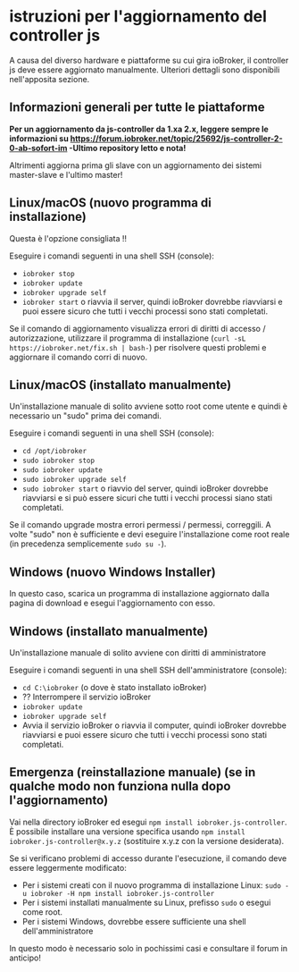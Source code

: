 # istruzioni per l'aggiornamento del controller js

A causa del diverso hardware e piattaforme su cui gira ioBroker, il controller js deve essere aggiornato manualmente. Ulteriori dettagli sono disponibili nell'apposita sezione.

## Informazioni generali per tutte le piattaforme

**Per un aggiornamento da js-controller da 1.xa 2.x, leggere sempre le informazioni su https://forum.iobroker.net/topic/25692/js-controller-2-0-ab-sofort-im -Ultimo repository letto e nota!**

Altrimenti aggiorna prima gli slave con un aggiornamento dei sistemi master-slave e l'ultimo master!

## Linux/macOS (nuovo programma di installazione)
Questa è l'opzione consigliata !!

Eseguire i comandi seguenti in una shell SSH (console):
* `iobroker stop`
* `iobroker update`
* `iobroker upgrade self`
* `iobroker start` o riavvia il server, quindi ioBroker dovrebbe riavviarsi e puoi essere sicuro che tutti i vecchi processi sono stati completati.

Se il comando di aggiornamento visualizza errori di diritti di accesso / autorizzazione, utilizzare il programma di installazione (`curl -sL https://iobroker.net/fix.sh | bash-`) per risolvere questi problemi e aggiornare il comando corri di nuovo.

## Linux/macOS (installato manualmente)

Un'installazione manuale di solito avviene sotto root come utente e quindi è necessario un "sudo" prima dei comandi.

Eseguire i comandi seguenti in una shell SSH (console):
* `cd /opt/iobroker`
* `sudo iobroker stop`
* `sudo iobroker update`
* `sudo iobroker upgrade self`
* `sudo iobroker start` o riavvio del server, quindi ioBroker dovrebbe riavviarsi e si può essere sicuri che tutti i vecchi processi siano stati completati.

Se il comando upgrade mostra errori permessi / permessi, correggili. A volte "sudo" non è sufficiente e devi eseguire l'installazione come root reale (in precedenza semplicemente `sudo su -`).

## Windows (nuovo Windows Installer)

In questo caso, scarica un programma di installazione aggiornato dalla pagina di download e esegui l'aggiornamento con esso.

## Windows (installato manualmente)
Un'installazione manuale di solito avviene con diritti di amministratore

Eseguire i comandi seguenti in una shell SSH dell'amministratore (console):
* `cd C:\iobroker` (o dove è stato installato ioBroker)
* ?? Interrompere il servizio ioBroker
* `iobroker update`
* `iobroker upgrade self`
* Avvia il servizio ioBroker o riavvia il computer, quindi ioBroker dovrebbe riavviarsi e puoi essere sicuro che tutti i vecchi processi sono stati completati.

## Emergenza (reinstallazione manuale) (se in qualche modo non funziona nulla dopo l'aggiornamento)
Vai nella directory ioBroker ed esegui `npm install iobroker.js-controller`. È possibile installare una versione specifica usando `npm install iobroker.js-controller@x.y.z` (sostituire x.y.z con la versione desiderata).

Se si verificano problemi di accesso durante l'esecuzione, il comando deve essere leggermente modificato:
* Per i sistemi creati con il nuovo programma di installazione Linux: `sudo -u iobroker -H npm install iobroker.js-controller`
* Per i sistemi installati manualmente su Linux, prefisso `sudo` o esegui come root.
* Per i sistemi Windows, dovrebbe essere sufficiente una shell dell'amministratore

In questo modo è necessario solo in pochissimi casi e consultare il forum in anticipo!
